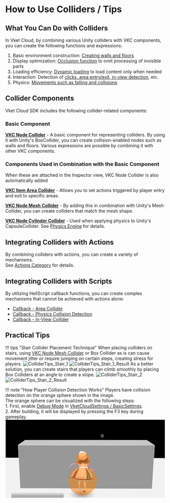 # How to Use Colliders / Tips

## What You Can Do with Colliders
In Vket Cloud, by combining various Unity colliders with VKC components, you can create the following functions and expressions:

1. Basic environment construction: [Creating walls and floors](../VKCComponents/VKCNodeCollider.md#1-collider)
2. Display optimization: [Occlusion function](../WorldOptimization/OcclusionCulling.md) to omit processing of invisible parts
3. Loading efficiency: [Dynamic loading](../VKCComponents/VKCItemField.md) to load content only when needed
4. Interaction: Detection of [clicks, area entry/exit, in-view detection](../VKCComponents/VKCNodeCollider.md#_2), etc.
5. Physics: [Movements such as falling and collisions](./PhysicsEngine.md)

## Collider Components

Vket Cloud SDK includes the following collider-related components:

### Basic Component

**[VKC Node Collider](../VKCComponents/VKCNodeCollider.md)** - A basic component for representing colliders. By using it with Unity's BoxCollider, you can create collision-enabled nodes such as walls and floors. Various expressions are possible by combining it with other VKC components.

### Components Used in Combination with the Basic Component
When these are attached in the Inspector view, VKC Node Collider is also automatically added

**[VKC Item Area Collider](../VKCComponents/VKCItemAreaCollider.md)** - Allows you to set actions triggered by player entry and exit to specific areas.

**[VKC Node Mesh Collider](../VKCComponents/VKCNodeMeshCollider.md)** - By adding this in combination with Unity's Mesh Collider, you can create colliders that match the mesh shape.

**[VKC Node Cylinder Collider](../VKCComponents/VKCNodeCylinderCollider.md)** - Used when applying physics to Unity's CapsuleCollider. See [Physics Engine](./PhysicsEngine.md) for details.

## Integrating Colliders with Actions

By combining colliders with actions, you can create a variety of mechanisms.<br>
See [Actions Category](../Actions/ActionsOverview.md) for details.

## Integrating Colliders with Scripts
By utilizing HeliScript callback functions, you can create complex mechanisms that cannot be achieved with actions alone:

- [Callback - Area Collider](../hs/hs_component.md#-areacollider)
- [Callback - Physics Collision Detection](../hs/hs_component.md#-_2)
- [Callback - In-View Collider](../hs/hs_component.md#-_3)

## Practical Tips

!!! tips "Stair Collider Placement Technique"
    When placing colliders on stairs, using [VKC Node Mesh Collider](../VKCComponents/VKCNodeMeshCollider.md) or Box Collider as is can cause movement jitter or require jumping on certain steps, creating stress for players.
    ![ColliderTips_Stair_1](./img/ColliderTips_Stair_1.jpg)
    ![ColliderTips_Stair_1_Result](./img/ColliderTips_Stair_1_Result.gif)
    As a better solution, you can create stairs that players can climb smoothly by placing Box Colliders at an angle to create a slope.
    ![ColliderTips_Stair_2](./img/ColliderTips_Stair_2.jpg)
    ![ColliderTips_Stair_2_Result](./img/ColliderTips_Stair_2_Result.gif)


!!! note "How Player Collision Detection Works"
    Players have collision detection on the orange sphere shown in the image.<br>
    The orange sphere can be visualized with the following steps:  
    1. First, enable [Debug Mode](../WorldEditingTips/DebugMode.md#f3) in [VketCloudSettings / BasicSettings](../VketCloudSettings/BasicSettings.md).  
    2. After building, it will be displayed by pressing the F3 key during gameplay.  
    ![ColliderTips_player_1](./img/ColliderTips_player_1.jpg)